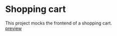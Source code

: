 # Shopping cart

This project mocks the frontend of a shopping cart.  
[preview](https://superrcart.netlify.app/)
